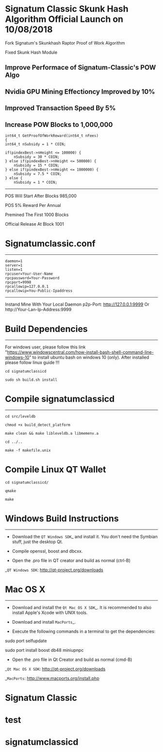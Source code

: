 # Signatum Classic Skunk Hash Algorithm Official Launch on 10/08/2018

Fork Signatum's Skunkhash Raptor Proof of Work Algorithm

Fixed Skunk Hash Module

Improve Performace of Signatum-Classic's POW Algo 
---------------------------------------------------
Nvidia GPU Mining Effectioncy Improved by 10%
---------------------------------------------------
Improved Transaction Speed By 5% 
---------------------------------------------------
Increase POW Blocks to 1,000,000
---------------------------------------------------
                                                     
    int64_t GetProofOfWorkReward(int64_t nFees)  
    {                                            
    int64_t nSubsidy = 1 * COIN;                 
                                                 
    if(pindexBest->nHeight <= 100000) {          
        nSubsidy = 30 * COIN;                    
    } else if(pindexBest->nHeight <= 500000) {   
        nSubsidy = 15 * COIN;                    
    } else if(pindexBest->nHeight <= 1000000) {  
        nSubsidy = 7.5 * COIN;                   
    } else {                                     
        nSubsidy = 1 * COIN;                     
                                              
---------------------------------------------------

POS Will Start After Blocks 985,000

POS 5% Reward Per Annual 

Premined The First 1000 Blocks 

Official Release At Block 1001


# Signatumclassic.conf
----------------------


	daemon=1
	server=1
	listen=1
	rpcuser=Your-User-Name
	rpcpassword=Your-Password
	rpcport=9998
	rpcallowip=127.0.0.1
	rpcallowip=You-Public-Ipaddress


--------------------------------

Instand Mine With Your Local Daemon p2p-Port: http://127.0.0.1:9999 Or http://Your-Lan-Ip-Address:9999 

# Build Dependencies
-----------------------------
For windows user, please follow this link "https://www.windowscentral.com/how-install-bash-shell-command-line-windows-10" to install ubuntu bash on windows 10 (only). After installed please follow linux guide !!!

	cd signatumclassicd

	sudo sh build.sh install

# Compile signatumclassicd
-------------------------

	cd src/leveldb

	chmod +x build_detect_platform

	make clean && make libleveldb.a libmemenv.a

	cd ../..

	make -f makefile.unix

# Compile Linux QT Wallet

	cd signatumclassicd/

	qmake

	make 

# Windows Build Instructions
----------------------------

- Download the `QT Windows SDK`_ and install it. You don't need the Symbian stuff, just the desktop Qt.

- Compile openssl, boost and dbcxx.

- Open the .pro file in QT creator and build as normal (ctrl-B)

 _`QT Windows SDK`: http://qt-project.org/downloads

# Mac OS X
---------

- Download and install the `Qt Mac OS X SDK`_. It is recommended to also install Apple's Xcode with UNIX tools.

- Download and install `MacPorts`_.

- Execute the following commands in a terminal to get the dependencies:

sudo port selfupdate

sudo port install boost db48 miniupnpc

- Open the .pro file in Qt Creator and build as normal (cmd-B)

 _`Qt Mac OS X SDK`: http://qt-project.org/downloads

 _`MacPorts`: http://www.macports.org/install.php


# Signatum Classic

# test
# signatumclassicd
